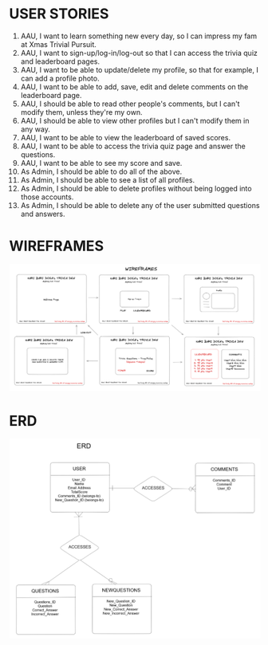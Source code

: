 # USER STORIES

1. AAU, I want to learn something new every day, so I can impress my fam at Xmas Trivial Pursuit.
2. AAU, I want to sign-up/log-in/log-out so that I can access the trivia quiz and leaderboard pages.
3. AAU, I want to be able to update/delete my profile, so that  for example, I can add a profile photo.
4. AAU, I want to be able to add, save, edit and delete comments on the leaderboard page.
5. AAU, I should be able to read other people's comments, but I can't modify them, unless they're my own.
6. AAU, I should be able to view other profiles but I can't modify them in any way.
7. AAU, I want to be able to view the leaderboard of saved scores.
8. AAU, I want to be able to access the trivia quiz page and answer the questions.
9. AAU, I want to be able to see my score and save.
10. As Admin, I should be able to do all of the above.
11. As Admin, I should be able to see a list of all profiles. 
12. As Admin, I should be able to delete profiles without being logged into those accounts.
13. As Admin, I should be able to delete any of the user submitted questions and answers. 


# WIREFRAMES
![WIREFRAMES](assets/wireframe.png)


# ERD
![ERD](assets/erd.png)
